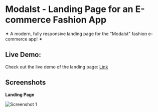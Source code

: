 # Modalst - Landing Page for an E-commerce Fashion App

✦ A modern, fully responsive landing page for the "Modalst" fashion e-commerce app! ✦

## Live Demo:
Check out the live demo of the landing page: [Link](https://zaki-abed.github.io/modalst/)

## Screenshots
**Landing Page**

![Screenshot 1](image/Home-en.png)
